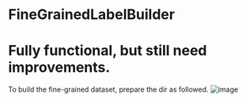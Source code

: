 # FineGrainedLabelBuilder
# Fully functional, but still need improvements.
To build the fine-grained dataset, prepare the dir as followed.
![image](https://user-images.githubusercontent.com/48676611/138624221-a95830f5-68a3-4e81-aee4-8a8e72eaac48.png)

